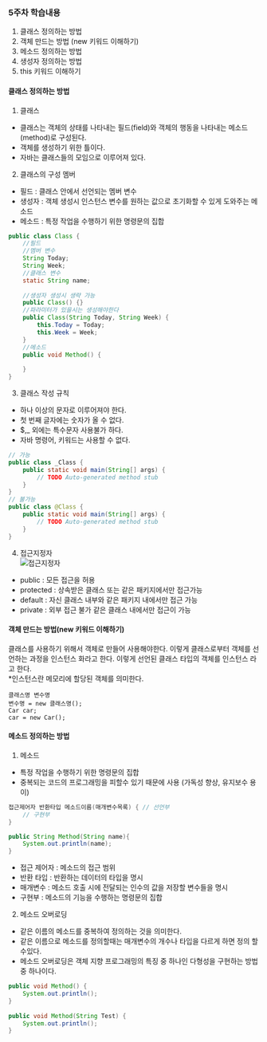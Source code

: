 ### 5주차 학습내용
1. 클래스 정의하는 방법
2. 객체 만드는 방법 (new 키워드 이해하기)
3. 메소드 정의하는 방법
4. 생성자 정의하는 방법
5. this 키워드 이해하기 

#### 클래스 정의하는 방법
1. 클래스
- 클래스는 객체의 상태를 나타내는 필드(field)와 객체의 행동을 나타내는 메소드(method)로 구성된다.
- 객체를 생성하기 위한 틀이다.
- 자바는 클래스들의 모임으로 이루어져 있다.

2. 클래스의 구성 멤버
- 필드 : 클래스 안에서 선언되는 멤버 변수
- 생성자 : 객체 생성시 인스턴스 변수를 원하는 값으로 초기화할 수 있게 도와주는 메소드
- 메소드 : 특정 작업을 수행하기 위한 명령문의 집합
```JAVA
public class Class {
	//필드
	//멤버 변수
	String Today;
	String Week;
	//클래스 변수
	static String name;
	
	//생성자 생성시 생략 가능 
	public Class() {}
	//파라미터가 있을시는 생성해야한다
	public Class(String Today, String Week) {
		this.Today = Today;
		this.Week = Week;
	}
	//메소드
	public void Method() {
		
	}
}
```
3. 클래스 작성 규칙 
- 하나 이상의 문자로 이루어져야 한다. 
- 첫 번째 글자에는 숫자가 올 수 없다. 
- $,_ 외에는 특수문자 사용불가 하다.
- 자바 명령어, 키워드는 사용할 수 없다.
```JAVA
// 가능
public class _Class {
	public static void main(String[] args) {
		// TODO Auto-generated method stub
	}
}
// 불가능
public class @Class {
	public static void main(String[] args) {
		// TODO Auto-generated method stub
	}
}
```
4. 접근지정자 <br/>
![접근지정자](https://user-images.githubusercontent.com/51444580/102589042-c482e080-4151-11eb-9569-f76f9782624d.GIF) <br/>
- public : 모든 접근을 허용
- protected : 상속받은 클래스 또는 같은 패키지에서만 접근가능
- default : 자신 클래스 내부와 같은 패키지 내에서만 접근 가능
- private : 외부 접근 불가 같은 클래스 내에서만 접근이 가능

#### 객체 만드는 방법(new 키워드 이해하기)
클래스를 사용하기 위해서 객체로 만들어 사용해야한다. 이렇게 클래스로부터 객체를 선언하는 과정을 인스턴스 화라고 한다.
이렇게 선언된 클래스 타입의 객체를 인스턴스 라고 한다.</br>
*인스턴스란 메모리에 할당된 객체를 의미한다.
```
클래스명 변수명
변수명 = new 클래스명();
Car car;
car = new Car();
```

#### 메소드 정의하는 방법
1. 메소드
- 특정 작업을 수행하기 위한 명령문의 집합
- 중복되는 코드의 프로그래밍을 피할수 있기 때문에 사용 (가독성 향상, 유지보수 용이)
```JAVA
접근제어자 반환타입 메소드이름(매개변수목록) { // 선언부
    // 구현부
}

public String Method(String name){
	System.out.println(name);
}
```
- 접근 제어자 : 메소드의 접근 범위
- 반환 타입 : 반환하는 데이터의 타입을 명시
- 매개변수 : 메소드 호출 시에 전달되는 인수의 값을 저장할 변수들을 명시
- 구현부 : 메소드의 기능을 수행하는 명령문의 집합
2. 메소드 오버로딩
- 같은 이름의 메소드를 중복하여 정의하는 것을 의미한다.
- 같은 이름으로 메소드를 정의할때는 매개변수의 개수나 타입을 다르게 하면 정의 할수있다.
- 메소드 오버로딩은 객체 지향 프로그래밍의 특징 중 하나인 다형성을 구현하는 방법중 하나이다.
```JAVA
public void Method() {
	System.out.println();
}
	
public void Method(String Test) {
	System.out.println();
}
```
